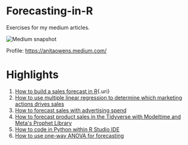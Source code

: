 # Forecasting-in-R

Exercises for my medium articles.

![Medium snapshot](https://user-images.githubusercontent.com/13710429/195933175-6d56fb69-eff3-4c2f-b150-57d59ac92579.png)

Profile: <https://anitaowens.medium.com/>

# Highlights

1.  [How to build a sales forecast in R](https://medium.com/geekculture/how-to-build-a-sales-forecast-in-r-dafabb03a076){.uri}
2.  [How to use multiple linear regression to determine which marketing actions drives sales](https://medium.com/mlearning-ai/how-to-use-multiple-linear-regression-in-r-to-determine-which-marketing-actions-drives-sales-cf733eeae28e)
3.  [How to forecast sales with advertising spend](https://medium.com/geekculture/how-to-forecast-sales-with-advertising-spend-in-r-36e6fc99760a)
4.  [How to forecast product sales in the Tidyverse with Modeltime and Meta's Prophet Library](https://anitaowens.medium.com/how-to-forecast-product-sales-in-the-r-tidyverse-with-modeltime-and-prophet-cd509506940d)
5.  [How to code in Python within R Studio IDE](https://blog.devgenius.io/how-to-code-in-python-within-r-studio-caaec54c9d74)
6.  [How to use one-way ANOVA for forecasting](https://medium.com/mlearning-ai/how-use-one-way-anova-for-forecasting-in-r-908bb1b5b4d3)
